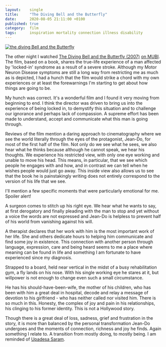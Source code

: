 ```yaml
---
layout:    single
title:     "The Diving Bell and the Butterfly"
date:      2020-08-05 21:11:00 +0100
published: true
category:  film
tags:      inspiration mortality connection illness disability
---
```

[![the diving Bell and the Butterfly](https://i.pinimg.com/originals/57/e2/c3/57e2c395b6b82d1ae3a76505bf32f0b4.jpg)](https://www.imdb.com/title/tt0401383/)

The other night I watched [The Diving Bell and the Butterfly (2007)](https://www.imdb.com/title/tt0401383/) [on MUBI](https://mubi.com/films/the-diving-bell-and-the-butterfly). The film, based on a book, shares the true-life experience of a man affected by 'locked-in' syndrome as a result of a severe stroke. Although my Motor Neuron Disease symptoms are still a long way from restricting me as much as is depicted, I had a hunch that the film would strike a chord with my own experiences or at least the forewarnings I'm starting to get about how things are going to be.

<!--more-->

My hunch was correct. It's a wonderful film and I found it very moving from beginning to end. I think the director was driven to bring us into the experience of being locked in, to demystify this situation and to challenge our ignorance and perhaps lack of compassion. A supreme effort has been made to understand, accept and communicate what this man is going through.

Reviews of the film mention a daring approach to cinematography where we see the world literally through the eyes of the protagonist, Jean-Do, for most of the first half of the film. Not only do we see what he sees, we also hear what he thinks because although he cannot speak, we hear his thoughts. We experience his restricted view, with only one eye working and unable to move his head. This means, in particular, that we see which people he engages with and how, and in contrast we can tell when he wishes people would just go away. This inside view also allows us to see that the book he is painstakingly writing does not entirely correspond to the version of his life that we see.

I'll mention a few specific moments that were particularly emotional for me. Spoiler alert!

A surgeon comes to stitch up his right eye. We hear what he wants to say, at first derogatory and finally pleading with the man to stop and yet without a voice the words are not expressed and Jean-Do is helpless to prevent half of his world from vanishing against his will.

A therapist declares that her work with him is the most important work of her life. She and others dedicate hours to helping him communicate and find some joy in existence. This connection with another person through language, expression, care and being heard seems to me a place where meaning can be found in life and something I am fortunate to have experienced since my diagnosis.

Strapped to a board, held near vertical in the midst of a busy rehabilitation gym, a fly lands on his nose. With his single working eye he stares at it, but willpower is not enough to change even such a small circumstance.

He has his should-have-been-wife, the mother of his children, who has been with him a great deal in hospital, decode and relay a message of devotion to his girlfriend - who has neither called nor visited him. There is so much in this. Honesty, the complex of joy and pain in his relationships, his clinging to his former identity. This is not a Hollywood story.

Though there is a great deal of loss, sadness, grief and frustration in the story, it is more than balanced by the personal transformation Jean-Do undergoes and the moments of connection, richness and joy he finds. Again something I relate to. A transition from mostly doing, to mostly being. I am reminded of [Upadesa Saram](https://tomdas.com/2019/03/25/ramana-maharshi-upadesa-saram-the-essence-of-the-teachings/).